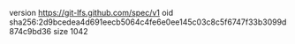 version https://git-lfs.github.com/spec/v1
oid sha256:2d9bcedea4d691eecb5064c4fe6e0ee145c03c8c5f6747f33b3099d874c9bd36
size 1042
